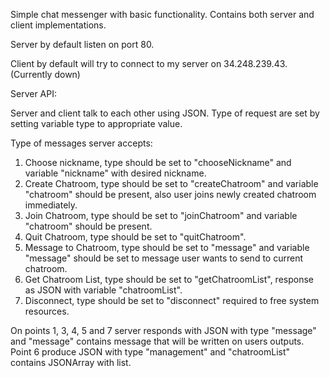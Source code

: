 Simple chat messenger with basic functionality. Contains both server and client implementations.

Server by default listen on port 80.

Client by default will try to connect to my server on 34.248.239.43. (Currently down)

Server API:

Server and client talk to each other using JSON. Type of request are set by setting variable type to appropriate value.

Type of messages server accepts:

1. Choose nickname, type should be set to "chooseNickname" and variable "nickname" with desired nickname.
2. Create Chatroom, type should be set to "createChatroom" and variable "chatroom" should be present, also user joins newly created chatroom immediately.
3. Join Chatroom, type should be set to "joinChatroom" and variable "chatroom" should be present.
4. Quit Chatroom, type should be set to "quitChatroom".
5. Message to Chatroom, type should be set to "message" and variable "message" should be set to message user wants to send to current chatroom.
6. Get Chatroom List, type should be set to "getChatroomList", response as JSON with variable "chatroomList".
7. Disconnect, type should be set to "disconnect" required to free system resources.

On points 1, 3, 4, 5 and 7 server responds with JSON with type "message" and "message" contains message that will be written on users outputs.
Point 6 produce JSON with type "management" and "chatroomList" contains JSONArray with list.
